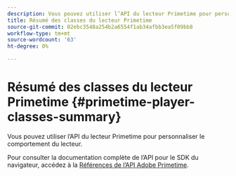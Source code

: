 ```yaml
---
description: Vous pouvez utiliser l’API du lecteur Primetime pour personnaliser le comportement du lecteur.
title: Résumé des classes du lecteur Primetime
source-git-commit: 02ebc3548a254b2a6554f1ab34afbb3ea5f09bb8
workflow-type: tm+mt
source-wordcount: '63'
ht-degree: 0%

---
```


# Résumé des classes du lecteur Primetime {#primetime-player-classes-summary}

Vous pouvez utiliser l’API du lecteur Primetime pour personnaliser le comportement du lecteur.

Pour consulter la documentation complète de l’API pour le SDK du navigateur, accédez à la [Références de l’API Adobe Primetime](https://help.adobe.com/en_US/primetime/api/index.html#api-Adobe_Primetime_API_References).

